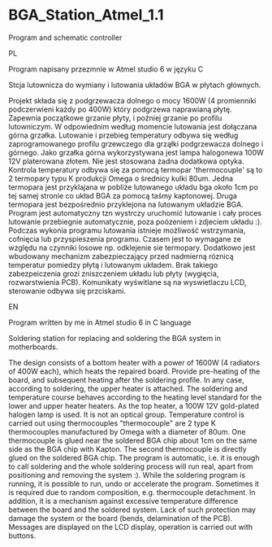 # BGA_Station_Atmel_1.1
Program and schematic controller

PL

Program napisany przezmnie w Atmel studio 6 w języku C

Stcja lutownicza do wymiany i lutowania układów BGA w płytach głównych. 

Projekt składa się z podgrzewacza dolnego o mocy 1600W (4 promienniki podczerwieni każdy po 400W) który podgrzewa naprawianą płytę. Zapewnia początkowe grzanie płyty, i poźniej grzanie po profilu lutowniczym. W odpowiednim według  momencie lutowania jest dołączana górna grzałka. Lutowanie i przebieg temperatury odbywa się według zaprogramowanego profilu grzewczego dla grząłki podgrzewacza dolnego i górnego. Jako grzałka górna wykorzystywana jest lampa halogonewa 100W 12V platerowana złotem. Nie jest stosowana żadna dodatkowa optyka. Kontrola temperatury odbywa się za pomocą termopar 'thermocouple' są to 2 termopary typu K produkcji Omega o średnicy kulki 80um. Jedna termopara jest przyklajana w pobliże lutowanego układu bga około 1cm po tej samej stronie co układ BGA za pomocą taśmy kaptonowej. Druga termopara jest bezpośrednio przyklejona na lutowanym układzie BGA. Program jest automatyczny tzn wystrczy uruchomić lutowanie i cały proces lutowanie przebiegnie automatycznie, poza poózeniem i zdjeciem układu :).  Podczas wykonia programu lutowania istnieje możliwość wstrzymania, cofnięcia lub przyspieszenia programu. Czasem jest to wymagane ze względu na czynniki losowe np. odklejenie sie termopary. Dodatkowo jest wbudowany mechanizm zabezpieczający przed nadmierną róznicą temperatur pomiedzy płytą i lutowanym układem. Brak takiego zabezpeiczenia grozi zniszczeniem układu lub płyty (wygięcia, rozwarstwienia PCB). 
Komunikaty wyświtlane są na wyswietlaczu LCD, sterowanie odbywa się przciskami. 


EN

Program written by me in Atmel studio 6 in C language

Soldering station for replacing and soldering the BGA system in motherboards.

The design consists of a bottom heater with a power of 1600W (4 radiators of 400W each), which heats the repaired board. Provide pre-heating of the board, and subsequent heating after the soldering profile. In any case, according to soldering, the upper heater is attached. The soldering and temperature course behaves according to the heating level standard for the lower and upper heater heaters. As the top heater, a 100W 12V gold-plated halogen lamp is used. It is not an optical group. Temperature control is carried out using thermocouples "thermocouple" are 2 type K thermocouples manufactured by Omega with a diameter of 80um. One thermocouple is glued near the soldered BGA chip about 1cm on the same side as the BGA chip with Kapton. The second thermocouple is directly glued on the soldered BGA chip. The program is automatic, i.e. it is enough to call soldering and the whole soldering process will run real, apart from positioning and removing the system :). While the soldering program is running, it is possible to run, undo or accelerate the program. Sometimes it is required due to random composition, e.g. thermocouple detachment. In addition, it is a mechanism against excessive temperature difference between the board and the soldered system. Lack of such protection may damage the system or the board (bends, delamination of the PCB).
Messages are displayed on the LCD display, operation is carried out with buttons.
